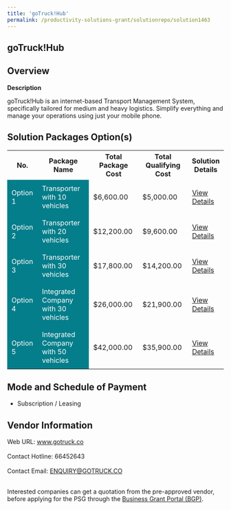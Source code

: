 ```yaml
---
title: 'goTruck!Hub'
permalink: /productivity-solutions-grant/solutionrepo/solution1463
---
```


## goTruck!Hub

## Overview

**Description**

goTruck!Hub is an internet-based Transport Management System, specifically tailored for medium and heavy logistics. Simplify everything and manage your operations using just your mobile phone.

## Solution Packages Option(s)

<table>
<tr>
<th><b>No.</b></th>
<th><b>Package Name</b></th>
<th><b>Total Package Cost</b></th>
<th><b>Total Qualifying Cost</b></th>
<th><b>Solution Details</b></th>
</tr>
<tr>
<td style='padding: 10px; background-color: #037E8A; color: #FFFFFF;'>Option 1</td>
<td style='padding: 10px; background-color: #037E8A; color: #FFFFFF;'>Transporter with 10 vehicles</td>
<td style='padding: 10px;'>$6,600.00</td>
<td style='padding: 10px;'>$5,000.00</td>
<td style='padding: 10px;'><a href='/images/psg/GoTruck_goTruckHub_Desensitised_Annex_3_Part1.pdf' target='_blank'>View Details</a></td>
</tr>
<tr>
<td style='padding: 10px; background-color: #037E8A; color: #FFFFFF;'>Option 2</td>
<td style='padding: 10px; background-color: #037E8A; color: #FFFFFF;'>Transporter with 20 vehicles</td>
<td style='padding: 10px;'>$12,200.00</td>
<td style='padding: 10px;'>$9,600.00</td>
<td style='padding: 10px;'><a href='/images/psg/GoTruck_goTruckHub_Desensitised_Annex_3_Part2.pdf' target='_blank'>View Details</a></td>
</tr>
<tr>
<td style='padding: 10px; background-color: #037E8A; color: #FFFFFF;'>Option 3</td>
<td style='padding: 10px; background-color: #037E8A; color: #FFFFFF;'>Transporter with 30 vehicles</td>
<td style='padding: 10px;'>$17,800.00</td>
<td style='padding: 10px;'>$14,200.00</td>
<td style='padding: 10px;'><a href='/images/psg/GoTruck_goTruckHub_Desensitised_Annex_3_Part3.pdf' target='_blank'>View Details</a></td>
</tr>
<tr>
<td style='padding: 10px; background-color: #037E8A; color: #FFFFFF;'>Option 4</td>
<td style='padding: 10px; background-color: #037E8A; color: #FFFFFF;'>Integrated Company with 30 vehicles</td>
<td style='padding: 10px;'>$26,000.00</td>
<td style='padding: 10px;'>$21,900.00</td>
<td style='padding: 10px;'><a href='/images/psg/GoTruck_goTruckHub_Desensitised_Annex_3_Part4.pdf' target='_blank'>View Details</a></td>
</tr>
<tr>
<td style='padding: 10px; background-color: #037E8A; color: #FFFFFF;'>Option 5</td>
<td style='padding: 10px; background-color: #037E8A; color: #FFFFFF;'>Integrated Company with 50 vehicles</td>
<td style='padding: 10px;'>$42,000.00</td>
<td style='padding: 10px;'>$35,900.00</td>
<td style='padding: 10px;'><a href='/images/psg/GoTruck_goTruckHub_Desensitised_Annex_3_Part5.pdf' target='_blank'>View Details</a></td>
</tr>
</table>

## Mode and Schedule of Payment

 - Subscription / Leasing

## Vendor Information

 Web URL: www.gotruck.co <br><br>Contact Hotline: 66452643 <br><br>Contact Email: ENQUIRY@GOTRUCK.CO <br><br>

Interested companies can get a quotation from the pre-approved vendor, before applying for the PSG through the <a href='https://www.businessgrants.gov.sg/' target='_blank' rel='noopener'>Business Grant Portal (BGP)</a>.

<script src="/jquery/resize-tables.js"></script>
